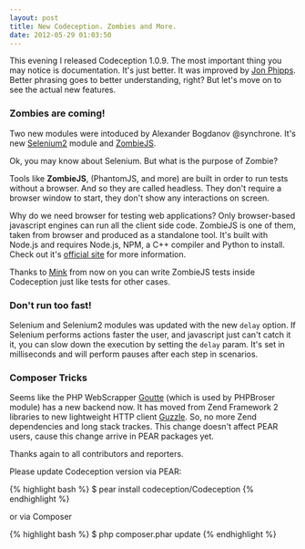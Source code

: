 ```yaml
---
layout: post
title: New Codeception. Zombies and More.
date: 2012-05-29 01:03:50
---
```


This evening I released Codeception 1.0.9. The most important thing you may notice is documentation. It's just better. It was improved by [Jon Phipps](https://github.com/jonphipps). Better phrasing goes to better understanding, right? But let's move on to see the actual new features.

### Zombies are coming!

Two new modules were intoduced by Alexander Bogdanov @synchrone. It's new [Selenium2](http://codeception.com/docs/modules/Selenium2) module and [ZombieJS](http://codeception.com/docs/modules/ZombieJS). 

Ok, you may know about Selenium. But what is the purpose of Zombie?

Tools like __ZombieJS__, (PhantomJS, and more) are built in order to run tests without a browser. And so they are called headless. They don't require a browser window to start, they don't show any interactions on screen.

Why do we need browser for testing web applications? Only browser-based javascript engines can run all the client side code. ZombieJS is one of them, taken from browser and produced as a standalone tool. It's built with Node.js and requires Node.js, NPM, a C++ compiler and Python to install. Check out it's [official site](http://zombie.labnotes.org/) for more information. 

Thanks to [Mink](http://mink.behat.org) from now on you can write ZombieJS tests inside Codeception just like tests for other cases. 

### Don't run too fast!

Selenium and Selenium2 modules was updated with the new ```delay``` option. If Selenium performs actions faster the user, and javascript just can't catch it it, you can slow down the execution by setting the ```delay``` param. It's set in milliseconds and will perform pauses after each step in scenarios.

### Composer Tricks

Seems like the PHP WebScrapper [Goutte](https://github.com/fabpot/Goutte) (which is used by PHPBroser module) has a new backend now. It has moved from Zend Framework 2 libraries to new lightweight HTTP client [Guzzle](http://guzzlephp.org/). So, no more Zend dependencies and long stack trackes. This change doesn't affect PEAR users, cause this change arrive in PEAR packages yet.


Thanks again to all contributors and reporters.

Please update Codeception version via PEAR:

{% highlight bash %}
$ pear install codeception/Codeception
{% endhighlight %}

or via Composer

{% highlight bash %}
$ php composer.phar update
{% endhighlight %}
